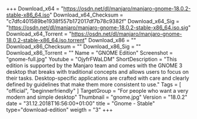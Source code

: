 +++
Download_x64 = "https://osdn.net/dl/manjaro/manjaro-gnome-18.0.2-stable-x86_64.iso"
Download_x64_Checksum = "c7dfc401589be1938f557b172017df7b78c9382f"
Download_x64_Sig = "https://osdn.net/dl/manjaro/manjaro-gnome-18.0.2-stable-x86_64.iso.sig"
Download_x64_Torrent = "https://osdn.net/dl/manjaro/manjaro-gnome-18.0.2-stable-x86_64.iso.torrent"
Download_x86 = ""
Download_x86_Checksum = ""
Download_x86_Sig = ""
Download_x86_Torrent = ""
Name = "GNOME Edition"
Screenshot = "gnome-full.jpg"
Youtube = "OjyfrFWaLDM"
ShortDescription = "This edition is supported by the Manjaro team and comes with the GNOME 3 desktop that breaks with traditional concepts and allows users to focus on their tasks. Desktop-specific applications are crafted with care and clearly defined by guidelines that make them more consistent to use."
Tags = [ "official", "beginnerfriendly" ]
TargetGroup = "For people who want a very modern and simple desktop"
Thumbnail = "gnome.jpg"
Version = "18.0.2"
date = "31.12.2018T16:56:00+01:00"
title = "Gnome - Stable"
type="download-edition"
weigth = "3"
+++

